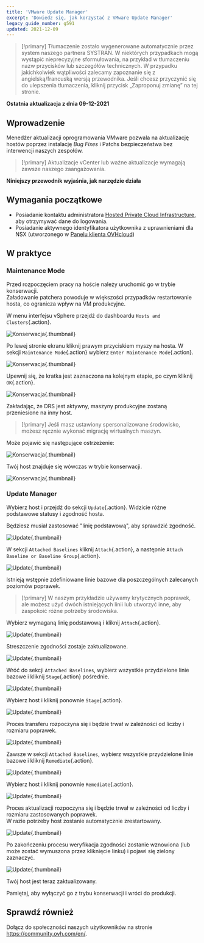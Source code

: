 ```yaml
---
title: 'VMware Update Manager'
excerpt: 'Dowiedz się, jak korzystać z VMware Update Manager'
legacy_guide_number: g591
updated: 2021-12-09
---
```


> [!primary]
> Tłumaczenie zostało wygenerowane automatycznie przez system naszego partnera SYSTRAN. W niektórych przypadkach mogą wystąpić nieprecyzyjne sformułowania, na przykład w tłumaczeniu nazw przycisków lub szczegółów technicznych. W przypadku jakichkolwiek wątpliwości zalecamy zapoznanie się z angielską/francuską wersją przewodnika. Jeśli chcesz przyczynić się do ulepszenia tłumaczenia, kliknij przycisk „Zaproponuj zmianę” na tej stronie.
>

**Ostatnia aktualizacja z dnia 09-12-2021**

## Wprowadzenie

Menedżer aktualizacji oprogramowania VMware pozwala na aktualizację hostów poprzez instalację *Bug Fixes* i Patchs bezpieczeństwa bez interwencji naszych zespołów.     

> [!primary]
> Aktualizacje vCenter lub ważne aktualizacje wymagają zawsze naszego zaangażowania.

**Niniejszy przewodnik wyjaśnia, jak narzędzie działa**

## Wymagania początkowe

- Posiadanie kontaktu administratora [Hosted Private Cloud Infrastructure](https://www.ovhcloud.com/pl/enterprise/products/hosted-private-cloud/), aby otrzymywać dane do logowania.
- Posiadanie aktywnego identyfikatora użytkownika z uprawnieniami dla NSX (utworzonego w [Panelu klienta OVHcloud](https://www.ovh.com/auth/?action=gotomanager&from=https://www.ovh.pl/&ovhSubsidiary=pl))

## W praktyce

### Maintenance Mode

Przed rozpoczęciem pracy na hoście należy uruchomić go w trybie konserwacji.    
Załadowanie patchera powoduje w większości przypadków restartowanie hosta, co ogranicza wpływ na VM produkcyjne. 

W menu interfejsu vSphere przejdź do dashboardu `Hosts and Clusters`{.action}.

![Konserwacja](images/en01menu.png){.thumbnail}

Po lewej stronie ekranu kliknij prawym przyciskiem myszy na hosta. W sekcji `Maintenance Mode`{.action} wybierz `Enter Maintenance Mode`{.action}.

![Konserwacja](images/en02maintenance.png){.thumbnail}

Upewnij się, że kratka jest zaznaczona na kolejnym etapie, po czym kliknij `OK`{.action}.

![Konserwacja](images/en03enter.png){.thumbnail}

Zakładając, że DRS jest aktywny, maszyny produkcyjne zostaną przeniesione na inny host.

> [!primary]
> Jeśli masz ustawiony spersonalizowane środowisko, możesz ręcznie wykonać migrację wirtualnych maszyn.
>

Może pojawić się następujące ostrzeżenie:     

![Konserwacja](images/en04warning.png){.thumbnail}

Twój host znajduje się wówczas w trybie konserwacji.

![Konserwacja](images/en05maintenanced.png){.thumbnail}

### Update Manager

Wybierz host i przejdź do sekcji `Update`{.action}.
Widzicie różne podstawowe statusy i zgodność hosta.     

Będziesz musiał zastosować "linię podstawową", aby sprawdzić zgodność.

![Update](images/en06summary.png){.thumbnail}

W sekcji `Attached Baselines` kliknij `Attach`{.action}, a następnie `Attach Baseline or Baseline Group`{.action}.

![Update](images/en07attach.png){.thumbnail}

Istnieją wstępnie zdefiniowane linie bazowe dla poszczególnych zalecanych poziomów poprawek.

> [!primary]
> W naszym przykładzie używamy krytycznych poprawek, ale możesz użyć dwóch istniejących linii lub utworzyć inne, aby zaspokoić różne potrzeby środowiska.
>

Wybierz wymaganą linię podstawową i kliknij `Attach`{.action}.

![Update](images/en08define.png){.thumbnail}

Streszczenie zgodności zostaje zaktualizowane.     

![Update](images/en09noncompliant.png){.thumbnail}

Wróć do sekcji `Attached Baselines`, wybierz wszystkie przydzielone linie bazowe i kliknij `Stage`{.action} pośrednie.

![Update](images/en10bisstage.png){.thumbnail}

Wybierz host i kliknij ponownie `Stage`{.action}.

![Update](images/en10terstagea.png){.thumbnail}

Proces transferu rozpoczyna się i będzie trwał w zależności od liczby i rozmiaru poprawek.

![Update](images/en10terstage.png){.thumbnail}

Zawsze w sekcji `Attached Baselines`, wybierz wszystkie przydzielone linie bazowe i kliknij `Remediate`{.action}.

![Update](images/en10remediate.png){.thumbnail}

Wybierz host i kliknij ponownie `Remediate`{.action}.

![Update](images/en11remediate.png){.thumbnail}

Proces aktualizacji rozpoczyna się i będzie trwał w zależności od liczby i rozmiaru zastosowanych poprawek.<br>
W razie potrzeby host zostanie automatycznie zrestartowany.

![Update](images/en12remediating.png){.thumbnail}

Po zakończeniu procesu weryfikacja zgodności zostanie wznowiona (lub może zostać wymuszona przez kliknięcie linku) i pojawi się zielony zaznaczyć.

![Update](images/en13compliant.png){.thumbnail}

Twój host jest teraz zaktualizowany.    

Pamiętaj, aby wyłączyć go z trybu konserwacji i wróci do produkcji.

## Sprawdź również

Dołącz do społeczności naszych użytkowników na stronie <https://community.ovh.com/en/>.
